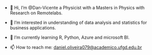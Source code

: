 - 👋 Hi, I’m @Dan-Vicente a Physicist with a Masters in Physics with Research on Remotelabs.
- 👀 I’m interested in understanding of data analysis and statistics for business applications.
- 🌱 I’m currently learning R, Python, Azure and microsoft BI.

- 📫 How to reach me: daniel.oliveira079@academico.ufgd.edu.br


